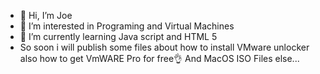 - 👋 Hi, I’m Joe
- 👀 I’m interested in Programing and Virtual Machines
- 🌱 I’m currently learning Java script and HTML 5
- So soon i will publish some files about how to install VMware unlocker also how to get VmWARE Pro for free👌 And MacOS ISO Files else...
<!---
Joe is a ✨ special ✨ repository because its `README.md` (this file) appears on your GitHub profile.
You can click the Preview link to take a look at your changes.
--->
